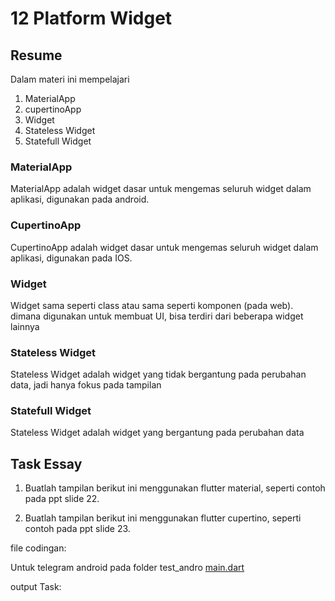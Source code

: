 # 12 Platform Widget

## Resume
Dalam materi ini mempelajari
1. MaterialApp
2. cupertinoApp
3. Widget
4. Stateless Widget
5. Statefull Widget

### MaterialApp
MaterialApp adalah widget dasar untuk mengemas seluruh widget dalam aplikasi, digunakan pada android.

### CupertinoApp
CupertinoApp adalah widget dasar untuk mengemas seluruh widget dalam aplikasi, digunakan pada IOS.

### Widget
Widget sama seperti class atau sama seperti komponen (pada web). dimana digunakan untuk membuat UI, bisa terdiri dari beberapa widget lainnya

### Stateless Widget
Stateless Widget adalah widget yang tidak bergantung pada perubahan data, jadi hanya fokus pada tampilan

### Statefull Widget
Stateless Widget adalah widget yang bergantung pada perubahan data


## Task Essay
1. Buatlah tampilan berikut ini menggunakan flutter material, seperti contoh pada ppt slide 22.

2. Buatlah tampilan berikut ini menggunakan flutter cupertino, seperti contoh pada ppt slide 23.

file codingan:

Untuk telegram android pada folder test_andro
[main.dart]()



output Task:


![]()